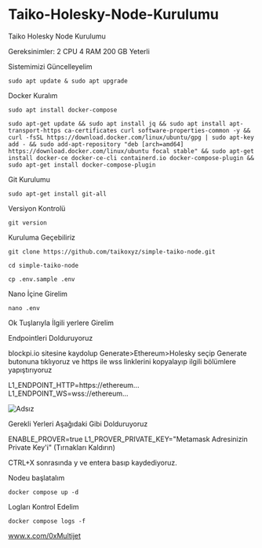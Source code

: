 # Taiko-Holesky-Node-Kurulumu
Taiko Holesky Node Kurulumu

Gereksinimler: 2 CPU 4 RAM 200 GB Yeterli

Sistemimizi Güncelleyelim

```shell
sudo apt update & sudo apt upgrade
```

Docker Kuralım

```shell
sudo apt install docker-compose
```


```shell
sudo apt-get update && sudo apt install jq && sudo apt install apt-transport-https ca-certificates curl software-properties-common -y && curl -fsSL https://download.docker.com/linux/ubuntu/gpg | sudo apt-key add - && sudo add-apt-repository "deb [arch=amd64] https://download.docker.com/linux/ubuntu focal stable" && sudo apt-get install docker-ce docker-ce-cli containerd.io docker-compose-plugin && sudo apt-get install docker-compose-plugin
```

Git Kurulumu

```shell
sudo apt-get install git-all
```

Versiyon Kontrolü

```shell
git version
```

Kuruluma Geçebiliriz

```shell
git clone https://github.com/taikoxyz/simple-taiko-node.git
```

```shell
cd simple-taiko-node
```

```shell
cp .env.sample .env
```

Nano İçine Girelim

```shell
nano .env
```

Ok Tuşlarıyla İlgili yerlere Girelim

Endpointleri Dolduruyoruz

blockpi.io sitesine kaydolup Generate>Ethereum>Holesky seçip Generate butonuna tıklıyoruz ve https ile wss linklerini kopyalayıp ilgili bölümlere yapıştırıyoruz

L1_ENDPOINT_HTTP=https://ethereum...
L1_ENDPOINT_WS=wss://ethereum...

![Adsız](https://github.com/mcyucel/Taiko-Holesky-Node-Kurulumu/assets/106594298/4561e9fc-9365-4c13-9902-0955eadd2c06)


Gerekli Yerleri Aşağıdaki Gibi Dolduruyoruz

ENABLE_PROVER=true
L1_PROVER_PRIVATE_KEY="Metamask Adresinizin Private Key'i" (Tırnakları Kaldırın)

CTRL+X sonrasında y ve entera basıp kaydediyoruz.

Nodeu başlatalım

```shell
docker compose up -d
```

Logları Kontrol Edelim

```shell
docker compose logs -f
```


www.x.com/0xMultijet
